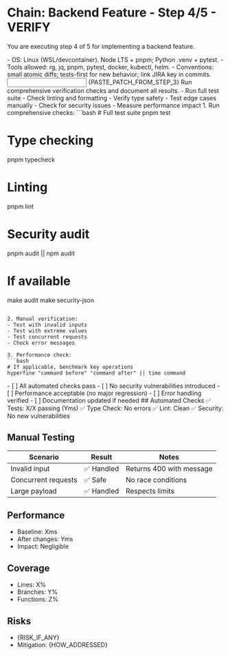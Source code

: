 # Chain: Backend Feature - Step 4/5 - VERIFY

You are executing step 4 of 5 for implementing a backend feature.

<context>
- OS: Linux (WSL/devcontainer). Node LTS + pnpm; Python .venv + pytest.
- Tools allowed: rg, jq, pnpm, pytest, docker, kubectl, helm.
- Conventions: small atomic diffs; tests-first for new behavior; link JIRA key in commits.
</context>

<input>
{PASTE_PATCH_FROM_STEP_3}
</input>

<goal>
Run comprehensive verification checks and document all results.
</goal>

<plan>
- Run full test suite
- Check linting and formatting
- Verify type safety
- Test edge cases manually
- Check for security issues
- Measure performance impact
</plan>

<work>
1. Run comprehensive checks:
   ```bash
   # Full test suite
   pnpm test

   # Type checking
   pnpm typecheck

   # Linting
   pnpm lint

   # Security audit
   pnpm audit || npm audit

   # If available
   make audit
   make security-json
   ```

2. Manual verification:
   - Test with invalid inputs
   - Test with extreme values
   - Test concurrent requests
   - Check error messages

3. Performance check:
   ```bash
   # If applicable, benchmark key operations
   hyperfine "command before" "command after" || time command
   ```
</work>

<review>
- [ ] All automated checks pass
- [ ] No security vulnerabilities introduced
- [ ] Performance acceptable (no major regression)
- [ ] Error handling verified
- [ ] Documentation updated if needed
</review>

<handoff>
<verification>
## Automated Checks
✅ Tests: X/X passing (Yms)
✅ Type Check: No errors
✅ Lint: Clean
✅ Security: No new vulnerabilities

## Manual Testing
| Scenario | Result | Notes |
|----------|---------|-------|
| Invalid input | ✅ Handled | Returns 400 with message |
| Concurrent requests | ✅ Safe | No race conditions |
| Large payload | ✅ Handled | Respects limits |

## Performance
- Baseline: Xms
- After changes: Yms
- Impact: Negligible

## Coverage
- Lines: X%
- Branches: Y%
- Functions: Z%

## Risks
- {RISK_IF_ANY}
- Mitigation: {HOW_ADDRESSED}
</verification>
</handoff>
